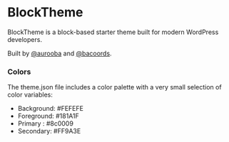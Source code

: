 # BlockTheme

BlockTheme is a block-based starter theme built for modern WordPress developers. 

Built by [@aurooba](https://github.com/aurooba) and [@bacoords](https://github.com/bacoords).

### Colors

The theme.json file includes a color palette with a very small selection of color variables:

- Background: #FEFEFE
- Foreground: #181A1F
- Primary : #8c0009
- Secondary: #FF9A3E
